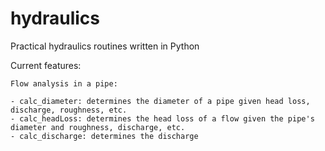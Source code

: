 # hydraulics
Practical hydraulics routines written in Python

Current features:

    Flow analysis in a pipe:
  
    - calc_diameter: determines the diameter of a pipe given head loss, discharge, roughness, etc.
    - calc_headLoss: determines the head loss of a flow given the pipe's diameter and roughness, discharge, etc.
    - calc_discharge: determines the discharge
  
